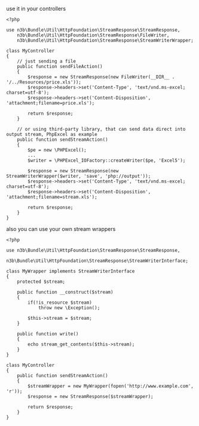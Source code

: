 use it in your controllers

    <?php 
    
    use n3b\Bundle\Util\HttpFoundation\StreamResponse\StreamResponse,
        n3b\Bundle\Util\HttpFoundation\StreamResponse\FileWriter,
        n3b\Bundle\Util\HttpFoundation\StreamResponse\StreamWriterWrapper;

    class MyController
    {
        // just sending a file
        public function sendFileAction()
        {
            $response = new StreamResponse(new FileWriter(__DIR__ . '/../Resources/price.xls'));
            $response->headers->set('Content-Type', 'text/vnd.ms-excel; charset=utf-8');
            $response->headers->set('Content-Disposition', 'attachment;filename=price.xls');
        
            return $response;
        }

        // or using third-party library, that can send data direct into output stream, PhpExcel as example
        public function sendStreamAction()
        {
            $pe = new \PHPExcel();
            ...
            $writer = \PHPExcel_IOFactory::createWriter($pe, 'Excel5');

            $response = new StreamResponse(new StreamWriterWrapper($writer, 'save', 'php://output'));
            $response->headers->set('Content-Type', 'text/vnd.ms-excel; charset=utf-8');
            $response->headers->set('Content-Disposition', 'attachment;filename=stream.xls');
        
            return $response;
        }
    }

also you can use your own stream wrappers

    <?php

    use n3b\Bundle\Util\HttpFoundation\StreamResponse\StreamResponse,
        n3b\Bundle\Util\HttpFoundation\StreamResponse\StreamWriterInterface;

    class MyWrapper implements StreamWriterInterface
    {
        protected $stream;

        public function __construct($stream)
        {
            if(!is_resource $stream)
                throw new \Exception();

            $this->stream = $stream;
        }

        public function write()
        {
            echo stream_get_contents($this->stream);
        }
    }

    class MyController
    {
        public function sendStreamAction()
        {
            $streamWrapper = new MyWrapper(fopen('http://www.example.com', 'r'));
            $response = new StreamResponse($streamWrapper);

            return $response;
        }
    }
